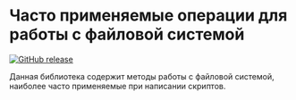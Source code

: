 # Часто применяемые операции для работы с файловой системой

[![GitHub release](https://img.shields.io/github/release/oscript-library/files-common.svg)](https://github.com/oscript-library/files-common/releases)

Данная библиотека содержит методы работы с файловой системой, наиболее часто применяемые при написании скриптов.
